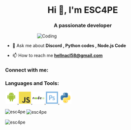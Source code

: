 <h1 align="center">Hi 👋, I'm ESC4PE</h1>
<h3 align="center">A passionate developer</h3>
<img align="right" alt="Coding" width="400" src="https://66.media.tumblr.com/23a1c55ae3770616a854e9dd2425c2f7/tumblr_pqxt102KWq1rvlnsbo1_500.gifv">


<p align="left"> <a href="https://twitter.com/" target="blank"><img src="https://img.shields.io/twitter/follow/?logo=twitter&style=for-the-badge" alt="" /></a> </p>

- 💬 Ask me about **Discord , Python codes , Node.js Code**

- 📫 How to reach me **hellnacl58@gmail.com**

<h3 align="left">Connect with me:</h3>
<p align="left">
</p>

<h3 align="left">Languages and Tools:</h3>
<p align="left"> <a href="https://developer.android.com" target="_blank" rel="noreferrer"> <img src="https://raw.githubusercontent.com/devicons/devicon/master/icons/android/android-original-wordmark.svg" alt="android" width="40" height="40"/> </a> <a href="https://developer.mozilla.org/en-US/docs/Web/JavaScript" target="_blank" rel="noreferrer"> <img src="https://raw.githubusercontent.com/devicons/devicon/master/icons/javascript/javascript-original.svg" alt="javascript" width="40" height="40"/> </a> <a href="https://nodejs.org" target="_blank" rel="noreferrer"> <img src="https://raw.githubusercontent.com/devicons/devicon/master/icons/nodejs/nodejs-original-wordmark.svg" alt="nodejs" width="40" height="40"/> </a> <a href="https://www.photoshop.com/en" target="_blank" rel="noreferrer"> <img src="https://raw.githubusercontent.com/devicons/devicon/master/icons/photoshop/photoshop-line.svg" alt="photoshop" width="40" height="40"/> </a> <a href="https://www.python.org" target="_blank" rel="noreferrer"> <img src="https://raw.githubusercontent.com/devicons/devicon/master/icons/python/python-original.svg" alt="python" width="40" height="40"/> </a> </p>

<p><img align="left" src="https://github-readme-stats.vercel.app/api/top-langs?username=esc4pe&show_icons=true&locale=en&layout=compact" alt="esc4pe" /></p>

<p>&nbsp;<img align="center" src="https://github-readme-stats.vercel.app/api?username=esc4pe&show_icons=true&locale=en" alt="esc4pe" /></p>

<p><img align="center" src="https://github-readme-streak-stats.herokuapp.com/?user=esc4pe&" alt="esc4pe" /></p>
